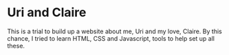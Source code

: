 # Uri and Claire
This is a trial to build up a website about me, Uri and my love, Claire. By this chance, I tried to learn HTML, CSS and Javascript, tools to help set up all these.

